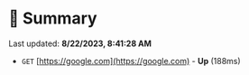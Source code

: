 # 📖 Summary
Last updated: **8/22/2023, 8:41:28 AM**

- `GET` [https://google.com](https://google.com) - **Up** (188ms)
